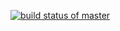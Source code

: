[![build status of master](https://travis-ci.org/waz162/TriangleTest.svg?branch=master)](https://travis-ci.org/waz162/TriangleTest)